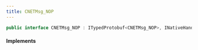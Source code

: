 ```yaml
---
title: CNETMsg_NOP
---
```


```csharp
public interface CNETMsg_NOP : ITypedProtobuf<CNETMsg_NOP>, INativeHandle, INetMessage<CNETMsg_NOP>, IDisposable
```

#### Implements

